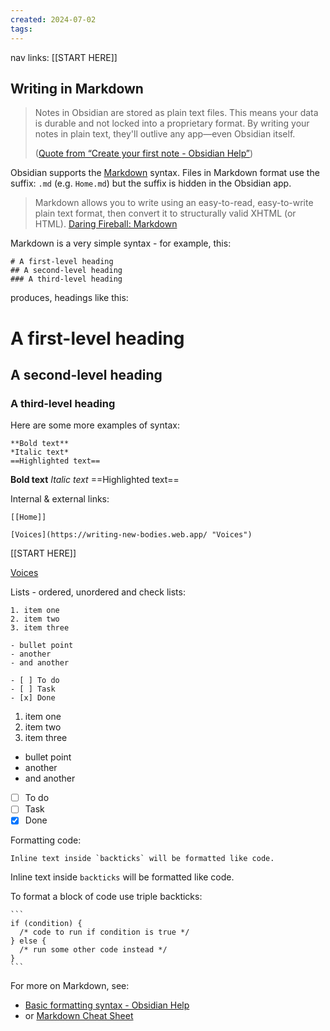 ```yaml
---
created: 2024-07-02
tags:
---
```

nav links: [[START HERE]]

## Writing in Markdown

> Notes in Obsidian are stored as plain text files. This means your data is durable and not locked into a proprietary format. By writing your notes in plain text, they'll outlive any app—even Obsidian itself.
>
> ([Quote from “Create your first note - Obsidian Help”](https://arc.net/l/quote/rdsijacx))

Obsidian supports the [Markdown](https://daringfireball.net/projects/markdown/) syntax. Files in Markdown format use the suffix: `.md`  (e.g. `Home.md`) but the suffix is hidden in the Obsidian app.

> Markdown allows you to write using an easy-to-read, easy-to-write plain text format, then convert it to structurally valid XHTML (or HTML).
> [Daring Fireball: Markdown](https://daringfireball.net/projects/markdown/)

Markdown is a very simple syntax - for example, this:

```
# A first-level heading
## A second-level heading
### A third-level heading
```

produces, headings like this:

# A first-level heading
## A second-level heading
### A third-level heading

Here are some more examples of syntax:

```
**Bold text**
*Italic text*
==Highlighted text==
```

**Bold text**
*Italic text*
==Highlighted text==

Internal & external links:

```
[[Home]]

[Voices](https://writing-new-bodies.web.app/ "Voices")
```

[[START HERE]]

[Voices](https://writing-new-bodies.web.app/ "Voices")

Lists - ordered, unordered and check lists:

```
1. item one
2. item two
3. item three

- bullet point
- another
- and another

- [ ] To do
- [ ] Task
- [x] Done
```

1. item one
2. item two
3. item three

- bullet point
- another
- and another

- [ ] To do
- [ ] Task
- [x] Done

Formatting code:

```
Inline text inside `backticks` will be formatted like code.
```

Inline text inside `backticks` will be formatted like code.

To format a block of code use triple backticks:

````
```
if (condition) {
  /* code to run if condition is true */
} else {
  /* run some other code instead */
}
```
````


For more on Markdown, see:
- [Basic formatting syntax - Obsidian Help](https://help.obsidian.md/Editing+and+formatting/Basic+formatting+syntax)
- or [Markdown Cheat Sheet](https://www.markdownguide.org/cheat-sheet/)



